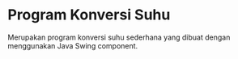 # Program Konversi Suhu
Merupakan program konversi suhu sederhana yang dibuat dengan menggunakan Java Swing component.
